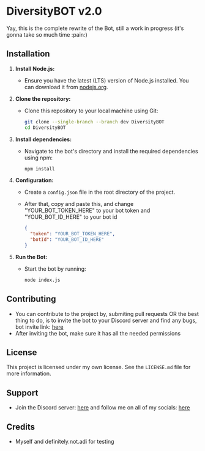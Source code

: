 # DiversityBOT v2.0

Yay, this is the complete rewrite of the Bot, still a work in progress (it's gonna take so much time :pain:)

## Installation

1.  **Install Node.js:**

    - Ensure you have the latest (LTS) version of Node.js installed. You can download it from [nodejs.org](https://nodejs.org/).

2.  **Clone the repository:**

    - Clone this repository to your local machine using Git:
      ```bash
      git clone --single-branch --branch dev DiversityBOT
      cd DiversityBOT
      ```

3.  **Install dependencies:**

    - Navigate to the bot's directory and install the required dependencies using npm:
      ```bash
      npm install
      ```

4.  **Configuration:**

    - Create a `config.json` file in the root directory of the project.
    - After that, copy and paste this, and change "YOUR_BOT_TOKEN_HERE" to your bot token and "YOUR_BOT_ID_HERE" to your bot id

      ```json
      {
        "token": "YOUR_BOT_TOKEN_HERE",
        "botId": "YOUR_BOT_ID_HERE"
      }
      ```

5.  **Run the Bot:**
    - Start the bot by running:
      ```bash
      node index.js
      ```

## Contributing

- You can contribute to the project by, submiting pull requests OR the best thing to do, is to invite the bot to your Discord server and find any bugs, bot invite link: [here](https://discord.com/api/oauth2/authorize?client_id=878594739744673863&permissions=2080948874566&scope=bot)
- After inviting the bot, make sure it has all the needed permissions

## License

This project is licensed under my own license. See the `LICENSE.md` file for more information.

## Support

- Join the Discord server: [here](https://discord.gg/KxadTdz) and follow me on all of my socials: [here](https://www.youtube.com/@pier77repeter)

## Credits

- Myself and definitely.not.adi for testing

